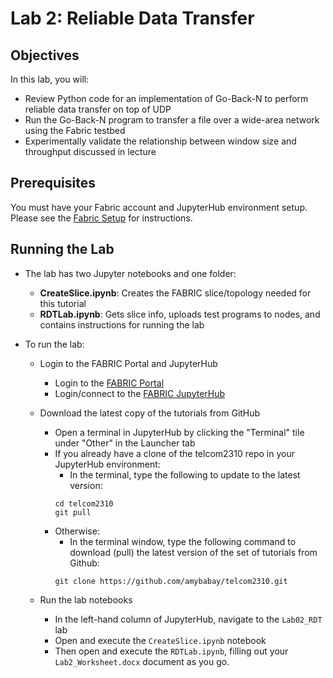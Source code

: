 # Lab 2: Reliable Data Transfer

## Objectives

In this lab, you will:

- Review Python code for an implementation of Go-Back-N to perform reliable data transfer on top of UDP
- Run the Go-Back-N program to transfer a file over a wide-area network using the Fabric testbed
- Experimentally validate the relationship between window size and throughput discussed in lecture

## Prerequisites

You must have your Fabric account and JupyterHub environment setup. Please see
the [Fabric
Setup](https://github.com/amybabay/telcom2310/blob/main/Fabric_Setup.md) for
instructions.

## Running the Lab

- The lab has two Jupyter notebooks and one folder:
    - **CreateSlice.ipynb**: Creates the FABRIC slice/topology needed for this tutorial
    - **RDTLab.ipynb**: Gets slice info, uploads test programs to nodes, and contains instructions for running the lab

- To run the lab:
   - Login to the FABRIC Portal and JupyterHub
    	- Login to the [FABRIC Portal](https://portal.fabric-testbed.net/)
    	- Login/connect to the [FABRIC JupyterHub](https://learn.fabric-testbed.net/knowledge-base/creating-your-first-experiment-in-jupyter-hub/)
   - Download the latest copy of the tutorials from GitHub
    	- Open a terminal in JupyterHub by clicking the "Terminal" tile under "Other" in the Launcher tab
        - If you already have a clone of the telcom2310 repo in your JupyterHub
          environment:
            - In the terminal, type the following to update to the latest version:
            ```
            cd telcom2310
            git pull
            ```
        - Otherwise:
            - In the terminal window, type the following command to download
              (pull) the latest version of the set of tutorials from Github:
            ```
            git clone https://github.com/amybabay/telcom2310.git
            ```

   - Run the lab notebooks
    	- In the left-hand column of JupyterHub, navigate to the `Lab02_RDT` lab
    	- Open and execute the `CreateSlice.ipynb` notebook
        - Then open and execute the `RDTLab.ipynb`, filling out your `Lab2_Worksheet.docx` document as you go.
